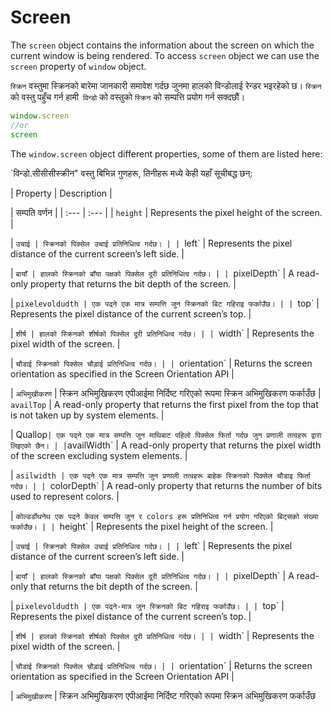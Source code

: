 # Screen

The `screen` object contains the information about the screen on which the current window is being rendered. To access `screen` object we can use the `screen` property of `window` object.

`स्क्रिन` वस्तुमा स्क्रिनको बारेमा जानकारी समावेश गर्दछ जुनमा हालको विन्डोलाई रेन्डर भइरहेको छ। `स्क्रिन` को वस्तु पहुँच गर्न हामी` विन्डो` को वस्तुको `स्क्रिन` को सम्पत्ति प्रयोग गर्न सक्दछौं।

```javascript
window.screen
//or
screen
```

The `window.screen` object different properties, some of them are listed here:

`विन्डो.सीसीसीस्क्रीन" वस्तु बिभिन्न गुणहरू, तिनीहरू मध्ये केही यहाँ सूचीबद्ध छन्:

| Property | Description |

| सम्पति वर्णन |
| :--- | :--- |
| `height` | Represents the pixel height of the screen. |

| `उचाई | स्क्रिनको पिक्सेल उचाई प्रतिनिधित्व गर्दछ। |
| `left` | Represents the pixel distance of the current screen’s left side. |

| `बायाँ | हालको स्क्रिनको बाँया पक्षको पिक्सेल दूरी प्रतिनिधित्व गर्दछ। |
| `pixelDepth` | A read-only property that returns the bit depth of the screen. |

| `pixelevoldudth | एक पढ्ने एक मात्र सम्पत्ति जुन स्क्रिनको बिट गहिराइ फर्काउँछ। |
| `top` | Represents the pixel distance of the current screen’s top. |

| `शीर्ष | हालको स्क्रिनको शीर्षको पिक्सेल दूरी प्रतिनिधित्व गर्दछ। |
| `width` | Represents the pixel width of the screen. |

| `चौडाई स्क्रिनको पिक्सेल चौड़ाई प्रतिनिधित्व गर्दछ। |
| `orientation` |  Returns the screen orientation as specified in the Screen Orientation API |

| `अभिमुखीकरण` | स्क्रिन अभिमुखिकरण एपीआईमा निर्दिष्ट गरिएको रूपमा स्क्रिन अभिमुखिकरण फर्काउँछ
| `availTop` | A read-only property that returns the first pixel from the top that is not taken up by system elements. |

| Quallop` | एक पढ्ने एक मात्र सम्पत्ति जुन माथिबाट पहिलो पिक्सेल फिर्ता गर्दछ जुन प्रणाली तत्वहरू द्वारा लिइएको छैन। |
| `availWidth` | A read-only property that returns the pixel width of the screen excluding system elements. |

| `asilwidth | एक पढ्ने एक मात्र सम्पत्ति जुन प्रणाली तत्वहरू बाहेक स्क्रिनको पिक्सेल चौडाइ फिर्ता गर्दछ। |
| `colorDepth` | A read-only property that returns the number of bits used to represent colors. |

| `कोल्डर्डोथनेथ एक पढ्ने केवल सम्पत्ति जुन र colors हरू प्रतिनिधित्व गर्न प्रयोग गरिएको बिट्सको संख्या फर्काउँछ। |
| `height` | Represents the pixel height of the screen. |

| `उचाई | स्क्रिनको पिक्सेल उचाई प्रतिनिधित्व गर्दछ। |
| `left` | Represents the pixel distance of the current screen’s left side. |

| `बायाँ | हालको स्क्रिनको बाँया पक्षको पिक्सेल दूरी प्रतिनिधित्व गर्दछ। |
| `pixelDepth` | A read-only that returns the bit depth of the screen. |

| `pixelevoldudth | एक पढ्ने-मात्र जुन स्क्रिनको बिट गहिराइ फर्काउँछ। |
| `top` | Represents the pixel distance of the current screen’s top. |

| `शीर्ष | हालको स्क्रिनको शीर्षको पिक्सेल दूरी प्रतिनिधित्व गर्दछ। |
| `width` | Represents the pixel width of the screen. |

| `चौडाई स्क्रिनको पिक्सेल चौड़ाई प्रतिनिधित्व गर्दछ। |
| `orientation` |  Returns the screen orientation as specified in the Screen Orientation API |

| `अभिमुखीकरण` | स्क्रिन अभिमुखिकरण एपीआईमा निर्दिष्ट गरिएको रूपमा स्क्रिन अभिमुखिकरण फर्काउँछ



